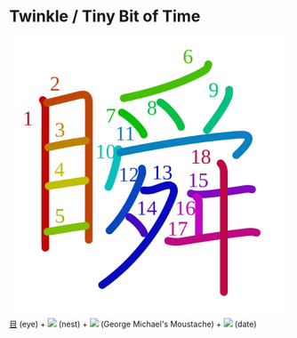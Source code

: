 # Twinkle / Tiny Bit of Time
![瞬](../kanji-colorize/77ac.svg)
[目](目.md) (eye) + ![](http://www.kanjidamage.com/assets/radsmall/nest-3e8c9be0727181b946ab25c38e0b53e9f52f89feb04fcffd14170f539edd6be1.jpg) (nest) + ![](http://www.kanjidamage.com/assets/radsmall/inside-86a78005a049516ecf65f1a34945a72ee273e39231aeb33f43c7b1ad531c9006.jpg) (George Michael's Moustache) + ![](http://www.kanjidamage.com/assets/radsmall/date-ff281d1a0be99b90f6049a024117f366ef8644cda243800f62103c70b72e576d.jpg) (date)
